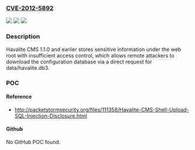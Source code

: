 ### [CVE-2012-5892](https://cve.mitre.org/cgi-bin/cvename.cgi?name=CVE-2012-5892)
![](https://img.shields.io/static/v1?label=Product&message=n%2Fa&color=blue)
![](https://img.shields.io/static/v1?label=Version&message=n%2Fa&color=blue)
![](https://img.shields.io/static/v1?label=Vulnerability&message=n%2Fa&color=brighgreen)

### Description

Havalite CMS 1.1.0 and earlier stores sensitive information under the web root with insufficient access control, which allows remote attackers to download the configuration database via a direct request for data/havalite.db3.

### POC

#### Reference
- http://packetstormsecurity.org/files/111358/Havalite-CMS-Shell-Upload-SQL-Injection-Disclosure.html

#### Github
No GitHub POC found.

